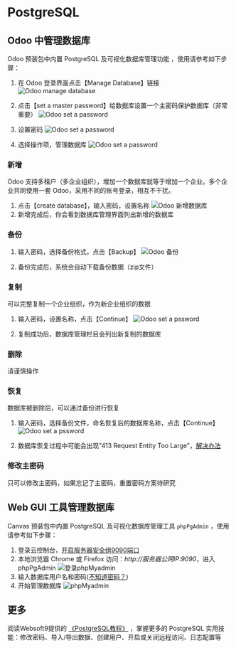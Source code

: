 # PostgreSQL

## Odoo 中管理数据库

Odoo 预装包中内置 PostgreSQL 及可视化数据库管理功能 ，使用请参考如下步骤：

1. 在 Odoo 登录界面点击【Manage Database】链接  
![Odoo manage database](https://libs.websoft9.com/Websoft9/DocsPicture/en/odoo/odoo-loginpage-websoft9.png)

2. 点击【set a master password】给数据库设置一个主密码保护数据库（非常重要）
![Odoo set a password](https://libs.websoft9.com/Websoft9/DocsPicture/en/odoo/odoo-setmasterpw-websoft9.png)

3. 设置密码
![Odoo set a password](https://libs.websoft9.com/Websoft9/DocsPicture/en/odoo/odoo-setapw-websoft9.png)

3. 选择操作项，管理数据库
![Odoo set a password](https://libs.websoft9.com/Websoft9/DocsPicture/en/odoo/odoo-manages-websoft9.png)

### 新增

Odoo 支持多租户（多企业组织），增加一个数据库就等于增加一个企业。多个企业共同使用一套 Odoo，采用不同的账号登录，相互不干扰。

1. 点击【create database】，输入密码，设置名称
   ![Odoo 新增数据库](https://libs.websoft9.com/Websoft9/DocsPicture/en/odoo/odoo-multidb-websoft9.png)
2. 新增完成后，你会看到数据库管理界面列出新增的数据库

### 备份

1. 输入密码，选择备份格式，点击【Backup】
   ![Odoo 备份](https://libs.websoft9.com/Websoft9/DocsPicture/en/odoo/odoo-managesbk-websoft9.png)

2. 备份完成后，系统会自动下载备份数据（zip文件）

### 复制

可以完整复制一个企业组织，作为新企业组织的数据

1. 输入密码，设置名称，点击【Continue】
![Odoo set a pssword](https://libs.websoft9.com/Websoft9/DocsPicture/en/odoo/odoo-managesdp-websoft9.png)

2. 复制成功后，数据库管理栏目会列出新复制的数据库

### 删除

请谨慎操作

### 恢复

数据库被删除后，可以通过备份进行恢复

1. 输入密码，选择备份文件，命名恢复后的数据库名称，点击【Continue】
![Odoo set a pssword](https://libs.websoft9.com/Websoft9/DocsPicture/en/odoo/odoo-managesrs-websoft9.png)

2. 数据库恢复过程中可能会出现"413 Request Entity Too Large"，[解决办法](/zh/else-troubleshooting.md#odoo类)

### 修改主密码

只可以修改主密码，如果忘记了主密码，重置密码方案待研究

## Web GUI 工具管理数据库

Canvas 预装包中内置 PostgreSQL 及可视化数据库管理工具 `phpPgAdmin` ，使用请参考如下步骤：

1. 登录云控制台，[开启服务器安全组9090端口](https://support.websoft9.com/docs/faq/zh/tech-instance.html)
2. 本地浏览器 Chrome 或 Firefox 访问：*http://服务器公网IP:9090*，进入phpPgAdmin
  ![登录phpMyadmin](https://libs.websoft9.com/Websoft9/DocsPicture/zh/postgresql/pgadmin.png)
3. 输入数据库用户名和密码([不知道密码？](/zh/stack-accounts.md))
4. 开始管理数据库
  ![phpMyadmin](https://libs.websoft9.com/Websoft9/DocsPicture/zh/postgresql/phppgadmin-gui-websoft9.png)

## 更多

阅读Websoft9提供的 [《PostgreSQL教程》](https://support.websoft9.com/docs/postgresql/zh/) ，掌握更多的 PostgreSQL 实用技能：修改密码、导入/导出数据、创建用户、开启或关闭远程访问、日志配置等